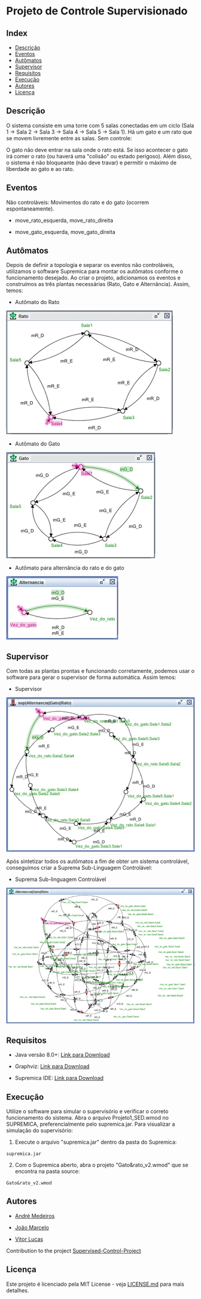 # Projeto de Controle Supervisionado

## Index
- [Descrição](#Descrição)
- [Eventos](#Eventos)
- [Autômatos](#Autômatos)
- [Supervisor](#Supervisor)
- [Requisitos](#Requisitos)
- [Execução](#Execução)
- [Autores](#Autores)
- [Licença](#Licença)

## Descrição

O sistema consiste em uma torre com 5 salas conectadas em um ciclo (Sala 1 → Sala 2 → Sala 3 → Sala 4 → Sala 5 → Sala 1). Há um gato e um rato que se movem livremente entre as salas. Sem controle:

O gato não deve entrar na sala onde o rato está. Se isso acontecer o gato irá comer o rato (ou haverá uma "colisão" ou estado perigoso). Além disso, o sistema é não bloqueante (não deve travar) e permitir o máximo de liberdade ao gato e ao rato.

## Eventos

Não controláveis: Movimentos do rato e do gato (ocorrem espontaneamente).

- move_rato_esquerda, move_rato_direita

- move_gato_esquerda, move_gato_direita

## Autômatos

Depois de definir a topologia e separar os eventos não controláveis, utilizamos o software Supremica para montar os autômatos conforme o funcionamento desejado. Ao criar o projeto, adicionamos os eventos e construímos as três plantas necessárias (Rato, Gato e Alternância). Assim, temos:

- Autômato do Rato

![](img/rato.png)

- Autômato do Gato

![](img/gato.png)

- Autômato para alternância do rato e do gato

![](img/alternancia.png)

## Supervisor

Com todas as plantas prontas e funcionando corretamente, podemos usar o software para gerar o supervisor de forma automática. Assim temos:

- Supervisor

![](img/supervisor.png)

Após sintetizar todos os autômatos a fim de obter um sistema controlável, conseguimos criar a Suprema Sub-Linguagem Controlável:

- Suprema Sub-linguagem Controlável

![](img/suprema.png)

## Requisitos

- Java versão 8.0+: [Link para Download](https://www.java.com/pt-BR/)

- Graphviz: [Link para Download](https://www.graphviz.org/)

- Supremica IDE: [Link para Download](https://github.com/robimalik/Waters/releases/tag/v2.7.1)

## Execução

Utilize o software para simular o supervisório e verificar o correto funcionamento do sistema. Abra o arquivo Projeto1_SED.wmod no SUPREMICA, preferencialmente pelo supremica.jar. Para visualizar a simulação do supervisório:

1. Execute o arquivo "supremica.jar" dentro da pasta do Supremica:
```
supremica.jar
```

2. Com o Supremica aberto, abra o projeto "Gato&rato_v2.wmod" que se encontra na pasta source:
```
Gato&rato_v2.wmod
```

## Autores

- [André Medeiros](https://github.com/andreemedeiros)

- [João Marcelo](https://github.com/marcello-rbr)

- [Vitor Lucas](https://github.com/Vitorluca)

Contribution to the project [Supervised-Control-Project](https://github.com/andreemedeiros/Supervised-Control-Project/graphs/contributors)

## Licença

Este projeto é licenciado pela MIT License - veja [LICENSE.md](LICENSE.md) para mais detalhes.
